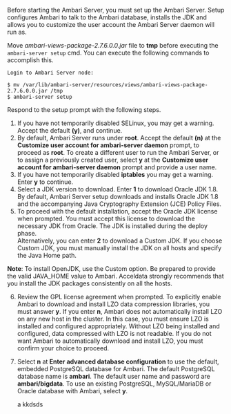 Before starting the Ambari Server, you must set up the Ambari Server. Setup configures Ambari to talk to the Ambari database, installs the JDK and allows you to customize the user account the Ambari Server daemon will run as. 

Move _ambari-views-package-2.7.6.0.0.jar_ file to **tmp** before executing the `ambari-server setup` cmd. You can execute the following commands to accomplish this. 
```
Login to Ambari Server node:

$ mv /var/lib/ambari-server/resources/views/ambari-views-package-2.7.6.0.0.jar /tmp
$ ambari-server setup

```

Respond to the setup prompt with the following steps. 

1. If you have not temporarily disabled SELinux, you may get a warning. Accept the default **(y)**, and continue.
2. By default, Ambari Server runs under **root**. Accept the default **(n)** at the **Customize user account for ambari-server daemon** prompt, to proceed as **root**. To create a different user to run the Ambari Server, or to assign a previously created user, select **y** at the **Customize user account for ambari-server daemon** prompt and provide a user name.
3. If you have not temporarily disabled **iptables** you may get a warning. Enter **y** to continue.
4. Select a JDK version to download. Enter **1** to download Oracle JDK 1.8.\
By default, Ambari Server setup downloads and installs Oracle JDK 1.8 and the accompanying Java Cryptography Extension (JCE) Policy Files.
5. To proceed with the default installation, accept the Oracle JDK license when prompted. You must accept this license to download the necessary JDK from Oracle. The JDK is installed during the deploy phase.\
Alternatively, you can enter **2** to download a Custom JDK. If you choose Custom JDK, you must manually install the JDK on all hosts and specify the Java Home path.

**Note**: To install OpenJDK, use the Custom option. Be prepared to provide the valid JAVA_HOME value to Ambari. Acceldata strongly recommends that you install the JDK packages consistently on all the hosts.

6. Review the GPL license agreement when prompted. To explicitly enable Ambari to download and install LZO data compression libraries, you must answer **y**. If you enter **n**, Ambari does not automatically install LZO on any new host in the cluster. In this case, you must ensure LZO is installed and configured appropriately. Without LZO being installed and configured, data compressed with LZO is not readable. If you do not want Ambari to automatically download and install LZO, you must confirm your choice to proceed.

7. Select **n** at **Enter advanced database configuration** to use the default, embedded PostgreSQL database for Ambari. The default PostgreSQL database name is **ambari**. The default user name and password are **ambari/bigdata**. To use an existing PostgreSQL, MySQL/MariaDB or Oracle database with Ambari, select **y**.

    a kkdsds
